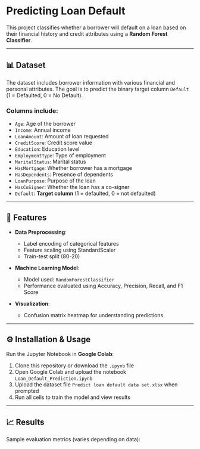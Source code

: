 # Predicting Loan Default

This project classifies whether a borrower will default on a loan based on their financial history and credit attributes using a **Random Forest Classifier**.

---

## 📊 Dataset

The dataset includes borrower information with various financial and personal attributes. The goal is to predict the binary target column `Default` (1 = Defaulted, 0 = No Default).

### Columns include:
- `Age`: Age of the borrower  
- `Income`: Annual income  
- `LoanAmount`: Amount of loan requested  
- `CreditScore`: Credit score value  
- `Education`: Education level  
- `EmploymentType`: Type of employment  
- `MaritalStatus`: Marital status  
- `HasMortgage`: Whether borrower has a mortgage  
- `HasDependents`: Presence of dependents  
- `LoanPurpose`: Purpose of the loan  
- `HasCoSigner`: Whether the loan has a co-signer  
- `Default`: **Target column** (1 = defaulted, 0 = not defaulted)

---

## 🧠 Features

- **Data Preprocessing**:
  - Label encoding of categorical features
  - Feature scaling using StandardScaler
  - Train-test split (80-20)
  
- **Machine Learning Model**:
  - Model used: `RandomForestClassifier`
  - Performance evaluated using Accuracy, Precision, Recall, and F1 Score

- **Visualization**:
  - Confusion matrix heatmap for understanding predictions

---

## ⚙️ Installation & Usage

Run the Jupyter Notebook in **Google Colab**:

1. Clone this repository or download the `.ipynb` file  
2. Open Google Colab and upload the notebook `Loan_Default_Prediction.ipynb`  
3. Upload the dataset file `Predict loan default data set.xlsx` when prompted  
4. Run all cells to train the model and view results

---

## 📈 Results

Sample evaluation metrics (varies depending on data):

